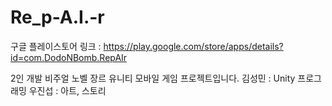 # Re_p-A.I.-r
구글 플레이스토어 링크 : https://play.google.com/store/apps/details?id=com.DodoNBomb.RepAIr

2인 개발 비주얼 노벨 장르 유니티 모바일 게임 프로젝트입니다.
김성민 : Unity 프로그래밍
우진섭 : 아트, 스토리
